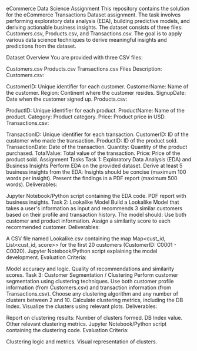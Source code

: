 eCommerce Data Science Assignment
This repository contains the solution for the eCommerce Transactions Dataset assignment. The task involves performing exploratory data analysis (EDA), building predictive models, and deriving actionable business insights. The dataset consists of three files: Customers.csv, Products.csv, and Transactions.csv. The goal is to apply various data science techniques to derive meaningful insights and predictions from the dataset.

Dataset Overview
You are provided with three CSV files:

Customers.csv
Products.csv
Transactions.csv
Files Description:
Customers.csv:

CustomerID: Unique identifier for each customer.
CustomerName: Name of the customer.
Region: Continent where the customer resides.
SignupDate: Date when the customer signed up.
Products.csv:

ProductID: Unique identifier for each product.
ProductName: Name of the product.
Category: Product category.
Price: Product price in USD.
Transactions.csv:

TransactionID: Unique identifier for each transaction.
CustomerID: ID of the customer who made the transaction.
ProductID: ID of the product sold.
TransactionDate: Date of the transaction.
Quantity: Quantity of the product purchased.
TotalValue: Total value of the transaction.
Price: Price of the product sold.
Assignment Tasks
Task 1: Exploratory Data Analysis (EDA) and Business Insights
Perform EDA on the provided dataset.
Derive at least 5 business insights from the EDA:
Insights should be concise (maximum 100 words per insight).
Present the findings in a PDF report (maximum 500 words).
Deliverables:

Jupyter Notebook/Python script containing the EDA code.
PDF report with business insights.
Task 2: Lookalike Model
Build a Lookalike Model that takes a user's information as input and recommends 3 similar customers based on their profile and transaction history. The model should:
Use both customer and product information.
Assign a similarity score to each recommended customer.
Deliverables:

A CSV file named Lookalike.csv containing the map Map<cust_id, List<cust_id, score>> for the first 20 customers (CustomerID: C0001 - C0020).
Jupyter Notebook/Python script explaining the model development.
Evaluation Criteria:

Model accuracy and logic.
Quality of recommendations and similarity scores.
Task 3: Customer Segmentation / Clustering
Perform customer segmentation using clustering techniques.
Use both customer profile information (from Customers.csv) and transaction information (from Transactions.csv).
Choose any clustering algorithm and any number of clusters between 2 and 10.
Calculate clustering metrics, including the DB Index.
Visualize the clusters using relevant plots.
Deliverables:

Report on clustering results:
Number of clusters formed.
DB Index value.
Other relevant clustering metrics.
Jupyter Notebook/Python script containing the clustering code.
Evaluation Criteria:

Clustering logic and metrics.
Visual representation of clusters.
